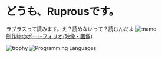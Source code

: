 # どうも、Ruprousです。
ラプラスって読みます。え？読めないって？読むんだよ
![:name](https://count.getloli.com/@:Ruprous)   
[制作物のポートフォリオ(映像・画像)](https://www.foriio.com/ruprous)

![trophy](https://github-profile-trophy.vercel.app/?username=Ruprous&theme=darkhub)
![Programming Languages](https://skillicons.dev/icons?i=ps,ai,pr,xd,ae,figma,blender,python,java,cpp,github,html,css,js)






